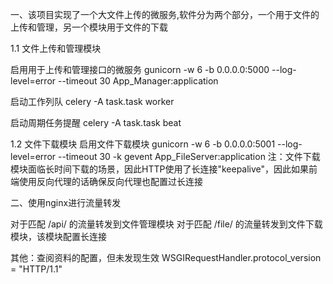 一、该项目实现了一个大文件上传的微服务,软件分为两个部分，一个用于文件的上传和管理，另一个模块用于文件的下载


1.1 文件上传和管理模块

启用用于上传和管理接口的微服务
gunicorn -w 6 -b 0.0.0.0:5000 --log-level=error --timeout 30 App_Manager:application

启动工作列队
celery -A task.task worker

启动周期任务提醒
celery -A task.task beat

1.2 文件下载模块
启用文件下载模块
gunicorn -w 6 -b 0.0.0.0:5001 --log-level=error --timeout 30 -k gevent App_FileServer:application
注：文件下载模块面临长时间下载的场景，因此HTTP使用了长连接"keepalive"，因此如果前端使用反向代理的话确保反向代理也配置过长连接


二、使用nginx进行流量转发

对于匹配 /api/  的流量转发到文件管理模块
对于匹配 /file/ 的流量转发到文件下载模块，该模块配置长连接


其他：查阅资料的配置，但未发现生效
WSGIRequestHandler.protocol_version = "HTTP/1.1"
